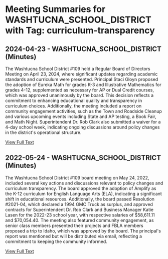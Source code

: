 # Meeting Summaries for WASHTUCNA_SCHOOL_DISTRICT with Tag: curriculum-transparency

## 2024-04-23 - WASHTUCNA_SCHOOL_DISTRICT (Minutes)

The Washtucna School District #109 held a Regular Board of Directors Meeting on April 23, 2024, where significant updates regarding academic standards and curriculum were presented. Principal Staci Gloyn proposed the adoption of Eureka Math for grades K-3 and Illustrative Mathematics for grades 4-12, supplemented as necessary for AP or Dual Credit courses, which was approved unanimously by the board. This decision reflects a commitment to enhancing educational quality and transparency in curriculum choices. Additionally, the meeting included a report on community engagement activities, such as the Town and Roadside Cleanup and various upcoming events including State and AP testing, a Book Fair, and Math Night. Superintendent Dr. Rob Clark also submitted a waiver for a 4-day school week, indicating ongoing discussions around policy changes in the district's operational structure.

[View Full Text](https://raw.githubusercontent.com/VoronoiPerspectives/WashingtonStateSchoolBoardExplorer/refs/heads/main/data/countries/usa/states/wa/counties/adams/school_boards/washtucna_school_district/2024/processed/2024-04-23-board-minutes.txt)

## 2022-05-24 - WASHTUCNA_SCHOOL_DISTRICT (Minutes)

The Washtucna School District #109 board meeting on May 24, 2022, included several key actions and discussions relevant to policy changes and curriculum transparency. The board approved the adoption of Amplify as the K-12 curriculum for English Language Arts (ELA), indicating a significant shift in educational resources. Additionally, the board passed Resolution #2021-04, which declared a 1994 GMC Truck as surplus, and approved contracts for Superintendent Dr. Rob Clark and Business Manager Katie Lasen for the 2022-23 school year, with respective salaries of $58,611.11 and $70,054.40. The meeting also featured community engagement, as senior class members presented their projects and FBLA members proposed a trip to Idaho, which was approved by the board. The principal's report was mentioned but will be distributed via email, reflecting a commitment to keeping the community informed.

[View Full Text](https://raw.githubusercontent.com/VoronoiPerspectives/WashingtonStateSchoolBoardExplorer/refs/heads/main/data/countries/usa/states/wa/counties/adams/school_boards/washtucna_school_district/2022/processed/2022-05-24-board-minutes.txt)

